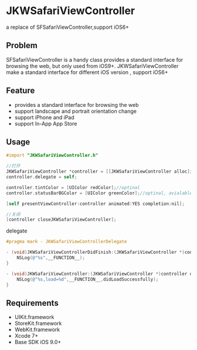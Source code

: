 # JKWSafariViewController

a replace of SFSafariViewController,support iOS6+



## Problem

SFSafariViewController is a handy class provides a standard interface for browsing the web, but only used from iOS9+. JKWSafariViewController make a standard interface for different iOS version ,  support iOS6+



## Feature

- provides a standard interface for browsing the web
- support landscape and portrait  orientation  change
- support iPhone and iPad
- support In-App App Store



## Usage

``` objective-c
#import "JKWSafariViewController.h"

//打开
JKWSafariViewController *controller = [[JKWSafariViewController alloc]initWithURL:[NSURL 		URLWithString:@"http://www.baidu.com"]];
controller.delegate = self;

controller.tintColor = [UIColor redColor];//optinal 
controller.statusBarBGColor = [UIColor greenColor];//optinal, avialable in iOS8 and below

[self presentViewController:controller animated:YES completion:nil];

//关闭
[controller closeJKWSafariViewController];
```

delegate

``` objective-c
#pragma mark - JKWSafariViewControllerDelegate

- (void)JKWSafariViewControllerDidFinish:(JKWSafariViewController *)controller{
    NSLog(@"%s",__FUNCTION__);
}

- (void)JKWSafariViewController:(JKWSafariViewController *)controller didCompleteInitialLoad:(BOOL)didLoadSuccessfully{
    NSLog(@"%s,load=%d",__FUNCTION__,didLoadSuccessfully);
}
```



## Requirements

- UIKit.framework
- StoreKit.framework
- WebKit.framework
- Xcode 7+
- Base SDK iOS 9.0+